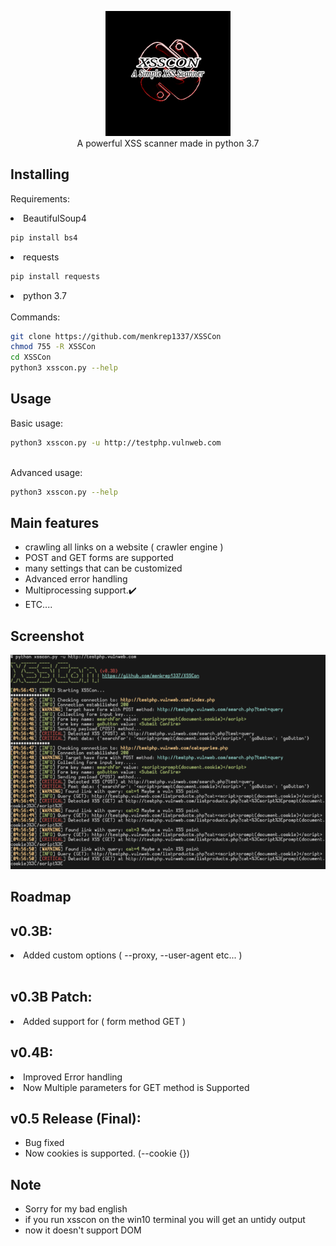 <p align="center">
 <img src="images/logo.png" height="200"><br/>
A powerful XSS scanner made in python 3.7<br/>


## Installing

Requirements: <br/>

<li> BeautifulSoup4 </li>

```bash
pip install bs4
```
<li> requests </li>

```bash
pip install requests
```
<li> python 3.7 </li>
<br/>
Commands:

```bash
git clone https://github.com/menkrep1337/XSSCon
chmod 755 -R XSSCon
cd XSSCon
python3 xsscon.py --help 
```
## Usage
Basic usage:

```bash
python3 xsscon.py -u http://testphp.vulnweb.com
```
<br/>
Advanced usage:

```bash
python3 xsscon.py --help
```

## Main features

* crawling all links on a website ( crawler engine )
* POST and GET forms are supported
* many settings that can be customized
* Advanced error handling
* Multiprocessing support.✔️
* ETC....


## Screenshot

<img src="images/screenshot.png">

## Roadmap

v0.3B:
------
<li> Added custom options ( --proxy, --user-agent etc... )</li>
<br/>

v0.3B Patch:
------
<li>Added support for ( form method GET ) </li>

v0.4B:
------
<li>Improved Error handling</li>
<li>Now Multiple parameters for GET method is Supported</li>

v0.5 Release (Final):
------
* Bug fixed
* Now cookies is supported. (--cookie {}) 
## Note
* Sorry for my bad english 
* if you run xsscon on the win10 terminal you will get an untidy output
* now it doesn't support DOM

